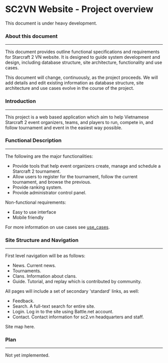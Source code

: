 # SC2VN Website - Project overview
This document is under heavy development.

### About this document
---
This document provides outline functional specifications and requirements for
Starcraft 2 VN website. It is designed to guide system development and design,
including database structure, site architecture, functionality and use cases.

This document will change, continuously, as the project proceeds. We will add
details and edit existing information as database structure, site architecture
and use cases evolve in the course of the project.

### Introduction
---
This project is a web based application which aim to help Vietnamese Starcraft 2
event organizers, teams, and players to run, compete in, and follow tournament
and event in the easiest way possible.

### Functional Description
---
The following are the major functionalities:
- Provide tools that help event organizers create, manage and schedule a
Starcraft 2 tournament.
- Allow users to register for the tournament, follow the current tournament, and
browse the previous.
- Provide ranking system.
- Provide administrator control panel.

Non-functional requirements:
- Easy to use interface
- Mobile friendly

For more information on use cases see [use_cases](google.com).

### Site Structure and Navigation
---
First level navigation will be as follows:
- News. Current news.
- Tournaments.
- Clans. Information about clans.
- Guide. Tutorial, and replay which is contributed by community.

All pages will include a set of secondary 'standard' links, as well:
- Feedback.
- Search. A full-text search for entire site.
- Login. Log in to the site using Battle.net account.
- Contact. Contact information for sc2.vn headquarters and staff.

Site map here.

### Plan
---
Not yet implemented.
